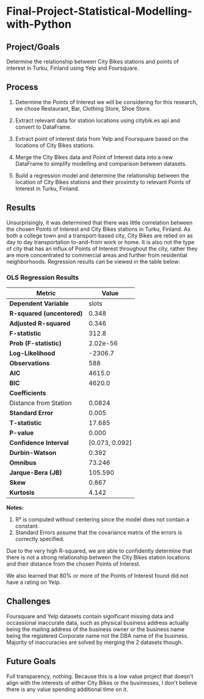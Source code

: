 # Final-Project-Statistical-Modelling-with-Python

## Project/Goals
Determine the relationship between City Bikes stations and points of interest in Turku, Finland using Yelp and Foursquare.

## Process
1. Determine the Points of Interest we will be considering for this research, we chose Restaurant, Bar, Clothing Store, Shoe Store.

2. Extract relevant data for station locations using citybik.es api and convert to DataFrame.

3. Extract point of interest data from Yelp and Foursquare based on the locations of City Bikes stations.

4. Merge the City Bikes data and Point of Interest data into a new DataFrame to simplify modelling and comparison between datasets.

5. Build a regression model and determine the relationship between the location of City Bikes stations and their proximity to relevant Points of Interest in Turku, Finland.

## Results
Unsurprisingly, it was determined that there was little correlation between the chosen Points of Interest and City Bikes stations in Turku, Finland. As both a college town and a transport-based city, City Bikes are relied on as day to day transportation to-and-from work or home. It is also not the type of city that has an influx of Points of Interest throughout the city, rather they are more concentrated to commercial areas and further from residential neighborhoods. Regression results can be viewed in the table below:

### OLS Regression Results
| Metric                    | Value       |
|---------------------------|-------------|
| **Dependent Variable**    | slots       |
| **R-squared (uncentered)**| 0.348       |
| **Adjusted R-squared**    | 0.346       |
| **F-statistic**           | 312.8       |
| **Prob (F-statistic)**    | 2.02e-56    |
| **Log-Likelihood**        | -2306.7     |
| **Observations**          | 588         |
| **AIC**                   | 4615.0      |
| **BIC**                   | 4620.0      |
| **Coefficients**          |             |
| Distance from Station     | 0.0824      |
| **Standard Error**        | 0.005       |
| **T-statistic**           | 17.685      |
| **P-value**               | 0.000       |
| **Confidence Interval**   | [0.073, 0.092] |
| **Durbin-Watson**         | 0.392       |
| **Omnibus**               | 73.246      |
| **Jarque-Bera (JB)**      | 105.590     |
| **Skew**                  | 0.867       |
| **Kurtosis**              | 4.142       |

**Notes:**
1. R² is computed without centering since the model does not contain a constant.
2. Standard Errors assume that the covariance matrix of the errors is correctly specified.

Due to the very high R-squared, we are able to confidently determine that there is not a strong relationship between the City Bikes station locations and their distance from the chosen Points of Interest.

We also learned that 80% or more of the Points of Interest found did not have a rating on Yelp.

## Challenges 
Foursquare and Yelp datasets contain significant missing data and occassional inaccurate data, such as physical business address actually being the mailing address of the business owner or the business name being the registered Corporate name not the DBA name of the business. Majority of inaccuracies are solved by merging the 2 datasets though.


## Future Goals
Full transparency, nothing. Because this is a low value project that doesn't align with the interests of either City Bikes or the businesses, I don't believe there is any value spending additional time on it.
